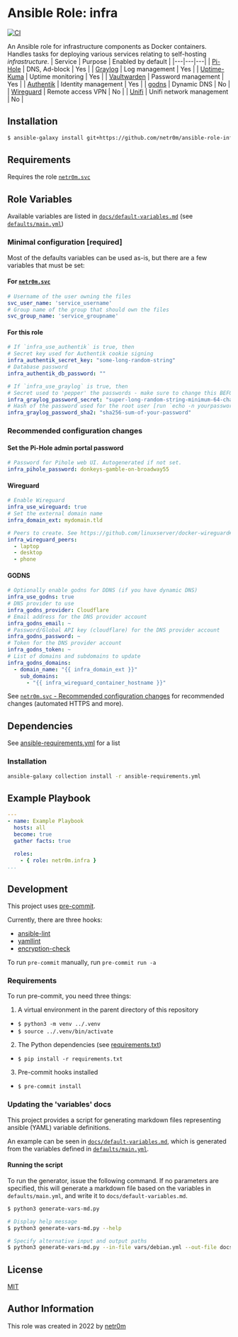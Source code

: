 # Ansible Role: infra

[![CI](https://github.com/netr0m/ansible-role-infra/workflows/CI/badge.svg?event=push)](https://github.com/netr0m/ansible-role-infra/actions?query=workflow%3ACI)

An Ansible role for infrastructure components as Docker containers. Handles tasks for deploying various services relating to self-hosting *infrastructure*.
| Service | Purpose | Enabled by default |
|---|---|---|
| [Pi-Hole](https://github.com/pi-hole/docker-pi-hole) | DNS, Ad-block | Yes |
| [Graylog](https://github.com/Graylog2/graylog-docker) | Log management | Yes |
| [Uptime-Kuma](https://github.com/louislam/uptime-kuma) | Uptime monitoring | Yes |
| [Vaultwarden](https://github.com/dani-garcia/vaultwarden) | Password management | Yes |
| [Authentik](https://github.com/goauthentik/authentik) | Identity management | Yes |
| [godns](https://github.com/TimothyYe/godns) | Dynamic DNS | No |
| [Wireguard](https://github.com/linuxserver/docker-wireguard) | Remote access VPN | No |
| [Unifi](https://github.com/linuxserver/docker-unifi-controller) | Unifi network management | No |

## Installation

```sh
$ ansible-galaxy install git+https://github.com/netr0m/ansible-role-infra.git
```

## Requirements

Requires the role [`netr0m.svc`](https://github.com/netr0m/ansible-role-svc)

## Role Variables

Available variables are listed in [`docs/default-variables.md`](./docs/default-variables.md) (see [`defaults/main.yml`](./defaults/main.yml))

### Minimal configuration [required]

Most of the defaults variables can be used as-is, but there are a few variables that must be set:

#### For [`netr0m.svc`](https://github.com/netr0m/ansible-role-svc)
```yml
# Username of the user owning the files
svc_user_name: 'service_username'
# Group name of the group that should own the files
svc_group_name: 'service_groupname'
```

#### For this role
```yml
# If `infra_use_authentik` is true, then
# Secret key used for Authentik cookie signing
infra_authentik_secret_key: "some-long-random-string"
# Database password
infra_authentik_db_password: ""

# If `infra_use_graylog` is true, then
# Secret used to 'pepper' the passwords - make sure to change this BEFORE deploying.
infra_graylog_password_secret: "super-long-random-string-minimum-64-chars"
# Hash of the password used for the root user [run `echo -n yourpassword | shasum -a 256`]
infra_graylog_password_sha2: "sha256-sum-of-your-password"

```

### Recommended configuration changes

#### Set the Pi-Hole admin portal password
```yml
# Password for Pihole web UI. Autogenerated if not set.
infra_pihole_password: donkeys-gamble-on-broadway55
```

#### Wireguard
```yml
# Enable Wireguard
infra_use_wireguard: true
# Set the external domain name
infra_domain_ext: mydomain.tld

# Peers to create. See https://github.com/linuxserver/docker-wireguard#parameters
infra_wireguard_peers:
  - laptop
  - desktop
  - phone
```

#### GODNS
```yml
# Optionally enable godns for DDNS (if you have dynamic DNS)
infra_use_godns: true
# DNS provider to use
infra_godns_provider: Cloudflare
# Email address for the DNS provider account
infra_godns_email: ~
# Password/Global API key (cloudflare) for the DNS provider account
infra_godns_password: ~
# Token for the DNS provider account
infra_godns_token: ~
# List of domains and subdomains to update
infra_godns_domains:
  - domain_name: "{{ infra_domain_ext }}"
    sub_domains:
      - "{{ infra_wireguard_container_hostname }}"
```

See [`netr0m.svc` - Recommended configuration changes](https://github.com/netr0m/ansible-role-svc#recommended-configuration-changes) for recommended changes (automated HTTPS and more).

## Dependencies

See [ansible-requirements.yml](./ansible-requirements.yml) for a list

### Installation
```sh
ansible-galaxy collection install -r ansible-requirements.yml
```

## Example Playbook

```yml
---
- name: Example Playbook
  hosts: all
  become: true
  gather facts: true

  roles:
    - { role: netr0m.infra }
...

```

## Development
This project uses [pre-commit](https://pre-commit.com/).

Currently, there are three hooks:
- [ansible-lint](https://pypi.org/project/ansible-lint/)
- [yamllint](https://pypi.org/project/yamllint/)
- [encryption-check](./scripts/encryption-check.sh)

To run `pre-commit` manually, run `pre-commit run -a`

### Requirements
To run pre-commit, you need three things:
1. A virtual environment in the parent directory of this repository
  - `$ python3 -m venv ../.venv`
  - `$ source ../.venv/bin/activate`
2. The Python dependencies (see [requirements.txt](./requirements.txt))
  - `$ pip install -r requirements.txt`
3. Pre-commit hooks installed
  - `$ pre-commit install`

### Updating the 'variables' docs
This project provides a script for generating markdown files representing ansible (YAML) variable definitions.

An example can be seen in [`docs/default-variables.md`](./docs/default-variables.md), which is generated from the variables defined in [`defaults/main.yml`](./defaults/main.yml).

#### Running the script
To run the generator, issue the following command. If no parameters are specified, this will generate a markdown file based on the variables in `defaults/main.yml`, and write it to `docs/default-variables.md`.

```sh
$ python3 generate-vars-md.py

# Display help message
$ python3 generate-vars-md.py --help

# Specify alternative input and output paths
$ python3 generate-vars-md.py --in-file vars/debian.yml --out-file docs/debian-vars.md --title "Debian Variables"
```

## License

[MIT](./LICENSE)

## Author Information

This role was created in 2022 by [netr0m](https://github.com/netr0m)
